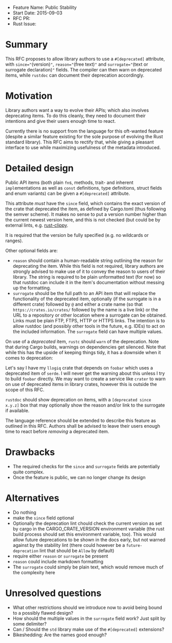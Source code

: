 - Feature Name: Public Stability
- Start Date: 2015-09-03
- RFC PR: 
- Rust Issue: 

# Summary

This RFC proposes to allow library authors to use a `#[deprecated]` attribute,
with `since="`(version)`"`, `reason="`(free text)`"` and 
`surrogate="`(text or surrogate declaration)`"` fields. The compiler can then
warn on deprecated items, while `rustdoc` can document their deprecation
accordingly. 

# Motivation

Library authors want a way to evolve their APIs; which also involves 
deprecating items. To do this cleanly, they need to document their intentions 
and give their users enough time to react.

Currently there is no support from the language for this oft-wanted feature
(despite a similar feature existing for the sole purpose of evolving the Rust
standard library). This RFC aims to rectify that, while giving a pleasant
interface to use while maximizing usefulness of the metadata introduced.

# Detailed design

Public API items (both plain `fn`s, methods, trait- and inherent 
`impl`ementations as well as `const` definitions, type definitions, struct
fields and enum variants) can be given a `#[deprecated]` attribute.

This attribute *must* have the `since` field, which contains the exact
version of the crate that deprecated the item, as defined by Cargo.toml 
(thus following the semver scheme). It makes no sense to put a version number 
higher than the current newest version here, and this is not checked (but 
could be by external lints, e.g. 
[rust-clippy](https://github.com/Manishearth/rust-clippy).

It is required that the version be fully specified (e.g. no wildcards or
ranges).

Other optional fields are:

* `reason` should contain a human-readable string outlining the reason for
deprecating the item. While this field is not required, library authors are
strongly advised to make use of it to convey the reason to users of their
library. The string is required to be plain unformatted text (for now) so that
rustdoc can include it in the item's documentation without messing up the 
formatting.
* `surrogate` should be the full path to an API item that will replace the 
functionality of the deprecated item, optionally (if the surrogate is in a 
different crate) followed by `@` and either a crate name (so that 
`https://crates.io/crates/` followed by the name is a live link) or the URL to 
a repository or other location where a surrogate can be obtained. Links must be 
plain FTP, FTPS, HTTP or HTTPS links. The intention is to allow rustdoc (and
possibly other tools in the future, e.g. IDEs) to act on the included 
information. The `surrogate` field can have multiple values.

On use of a *deprecated* item, `rustc` should `warn` of the deprecation. Note 
that during Cargo builds, warnings on dependencies get silenced. Note that 
while this has the upside of keeping things tidy, it has a downside when it 
comes to deprecation:

Let's say I have my `llogiq` crate that depends on `foobar` which uses a
deprecated item of `serde`. I will never get the warning about this unless I
try to build `foobar` directly. We may want to create a service like `crater`
to warn on use of deprecated items in library crates, however this is outside
the scope of this RFC.

`rustdoc` should show deprecation on items, with a `[deprecated since x.y.z]`
box that may optionally show the reason and/or link to the surrogate if
available.

The language reference should be extended to describe this feature as outlined
in this RFC. Authors shall be advised to leave their users enough time to react
before *removing* a deprecated item.

# Drawbacks

* The required checks for the `since` and `surrogate` fields are potentially
quite complex.
* Once the feature is public, we can no longer change its design

# Alternatives

* Do nothing
* make the `since` field optional
* Optionally the deprecation lint chould check the current version as set by
cargo in the CARGO_CRATE_VERSION environment variable (the rust build process 
should set this environment variable, too). This would allow future 
deprecations to be shown in the docs early, but not warned against by the
stability lint (there could however be a `future-deprecation` lint that should
be `Allow` by default)
* require either `reason` or `surrogate` be present
* `reason` could include markdown formatting
* The `surrogate` could simply be plain text, which would remove much of the
complexity here

# Unresolved questions

* What other restrictions should we introduce now to avoid being bound to a 
possibly flawed design?
* How should the multiple values in the `surrogate` field work? Just split by
some delimiter?
* Can / Should the `std` library make use of the `#[deprecated]` extensions?
* Bikeshedding: Are the names good enough?
